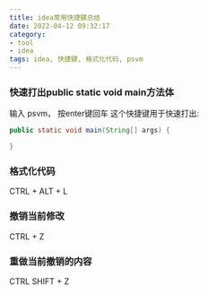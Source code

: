 ```yaml
---
title: idea常用快捷键总结
date: 2022-04-12 09:32:17
category: 
- tool
- idea
tags: idea, 快捷键, 格式化代码, psvm
---
```


### 快速打出public static void main方法体
输入 psvm， 按enter键回车
这个快捷键用于快速打出:
```java
public static void main(String[] args) {

}
```

### 格式化代码

CTRL + ALT + L

### 撤销当前修改

CTRL + Z

### 重做当前撤销的内容

CTRL SHIFT + Z